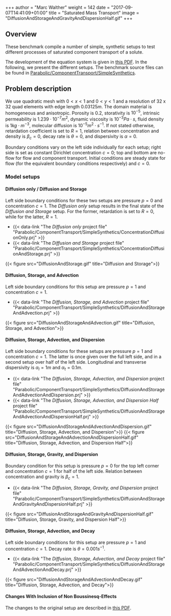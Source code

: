 +++
author = "Marc Walther"
weight = 142
date = "2017-09-07T14:41:09+01:00"
title = "Saturated Mass Transport"
image = "DiffusionAndStorageAndGravityAndDispersionHalf.gif"
+++

## Overview

These benchmark compile a number of simple, synthetic setups to test different processes of saturated component transport of a solute.

The development of the equation system is given in [this PDF](HC-Process.pdf). In the following, we present the different setups. The benchmark source files can be found in [Parabolic/ComponentTransport/SimpleSynthetics](https://gitlab.opengeosys.org/ogs/ogs/-/tree/master/Tests/Data/Parabolic/ComponentTransport/SimpleSynthetics).

## Problem description

We use quadratic mesh with $0 < x < 1$ and $0 < y < 1$ and a resolution of 32 x 32 quad elements with edge length $0.03125 m$. The domain material is homogeneous and anisotropic. Porosity is $0.2$, storativity is $10^{-5}$, intrinsic permeability is $1.239 \cdot 10^{-7} m^2$, dynamic viscosity is $10^{-3} Pa \cdot s$, fluid density is $1 kg\cdot m^{-3}$, molecular diffusion is $10^{-5} m^2\cdot s^{-1}$. If not stated otherwise, retardation coefficient is set to $R=1$, relation between concentration and density is $\beta_c = 0$, decay rate is $\theta = 0$, and dispersivity is $\alpha = 0$.

Boundary conditions vary on the left side individually for each setup; right side is set as constant Dirichlet concentration $c=0$; top and bottom are no-flow for flow and component transport. Initial conditions are steady state for flow (for the equivalent boundary conditions respectively) and $c=0$.

### Model setups

#### Diffusion only / Diffusion and Storage

Left side boundary conditions for these two setups are pressure $p=0$ and concentration $c=1$. The *Diffusion only* setup results in the final state of the *Diffusion and Storage* setup. For the former, retardation is set to $R=0$, while for the latter, $R=1$.

- {{< data-link "The *Diffusion only* project file" "Parabolic/ComponentTransport/SimpleSynthetics/ConcentrationDiffusionOnly.prj" >}}
- {{< data-link "The *Diffusion and Storage* project file" "Parabolic/ComponentTransport/SimpleSynthetics/ConcentrationDiffusionAndStorage.prj" >}}

{{< figure src="DiffusionAndStorage.gif" title="Diffusion and Storage">}}

#### Diffusion, Storage, and Advection

Left side boundary conditions for this setup are pressure $p=1$ and concentration $c=1$.

- {{< data-link "The *Diffusion, Storage, and Advection* project file" "Parabolic/ComponentTransport/SimpleSynthetics/DiffusionAndStorageAndAdvection.prj" >}}

{{< figure src="DiffusionAndStorageAndAdvection.gif" title="Diffusion, Storage, and Advection">}}

#### Diffusion, Storage, Advection, and Dispersion

Left side boundary conditions for these setups are pressure $p=1$ and concentration $c=1$. The latter is once given over the full left side, and in a second setup over half of the left side. Longitudinal and transverse dispersivity is $\alpha_l = 1 m$ and $\alpha_t = 0.1 m$.

- {{< data-link "The *Diffusion, Storage, Advection, and Dispersion* project file" "Parabolic/ComponentTransport/SimpleSynthetics/DiffusionAndStorageAndAdvectionAndDispersion.prj" >}}
- {{< data-link "The *Diffusion, Storage, Advection, and Dispersion Half* project file" "Parabolic/ComponentTransport/SimpleSynthetics/DiffusionAndStorageAndAdvectionAndDispersionHalf.prj" >}}

{{< figure src="DiffusionAndStorageAndAdvectionAndDispersion.gif" title="Diffusion, Storage, Advection, and Dispersion">}}
{{< figure src="DiffusionAndStorageAndAdvectionAndDispersionHalf.gif" title="Diffusion, Storage, Advection, and Dispersion Half">}}

#### Diffusion, Storage, Gravity, and Dispersion

Boundary condition for this setup is pressure $p=0$ for the top left corner and concentration $c=1$ for half of the left side. Relation between concentration and gravity is $\beta_c = 1$.

- {{< data-link "The *Diffusion, Storage, Gravity, and Dispersion* project file" "Parabolic/ComponentTransport/SimpleSynthetics/DiffusionAndStorageAndGravityAndDispersionHalf.prj" >}}

{{< figure src="DiffusionAndStorageAndGravityAndDispersionHalf.gif" title="Diffusion, Storage, Gravity, and Dispersion Half">}}

#### Diffusion, Storage, Advection, and Decay

Left side boundary conditions for this setup are pressure $p=1$ and concentration $c=1$. Decay rate is $\theta = 0.001 s^{-1}$.

- {{< data-link "The *Diffusion, Storage, Advection, and Decay* project file" "Parabolic/ComponentTransport/SimpleSynthetics/DiffusionAndStorageAndAdvectionAndDecay.prj" >}}

{{< figure src="DiffusionAndStorageAndAdvectionAndDecay.gif" title="Diffusion, Storage, Advection, and Decay">}}

#### Changes With Inclusion of Non Boussinesq-Effects

The changes to the original setup are described in [this PDF](HC-NonBoussinesq.pdf).
